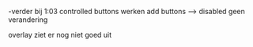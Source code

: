 -verder bij 1:03
controlled buttons werken
add buttons --> disabled geen verandering

overlay ziet er nog niet goed uit 

